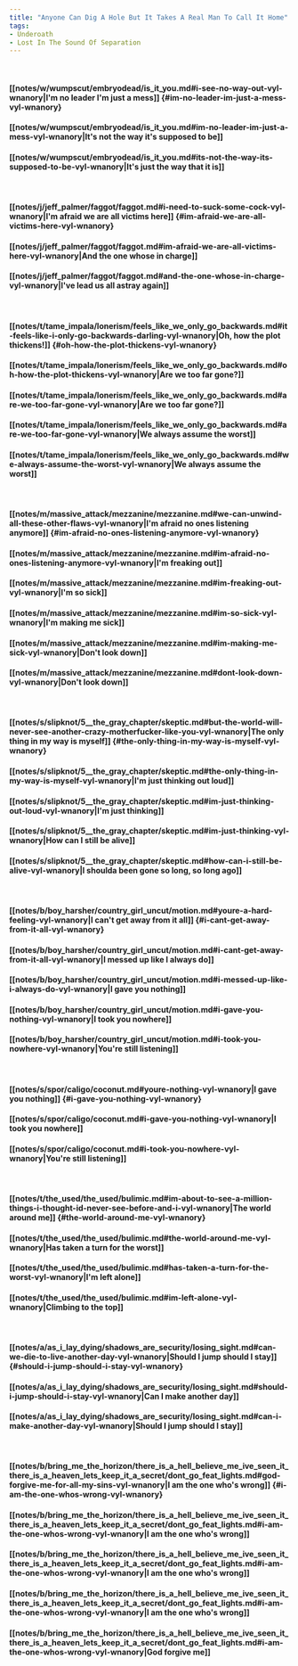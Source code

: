 ```yaml
---
title: "Anyone Can Dig A Hole But It Takes A Real Man To Call It Home"
tags:
- Underoath
- Lost In The Sound Of Separation
---
```

&nbsp;
#### [[notes/w/wumpscut/embryodead/is_it_you.md#i-see-no-way-out-vyl-wnanory|I'm no leader I'm just a mess]] {#im-no-leader-im-just-a-mess-vyl-wnanory}
#### [[notes/w/wumpscut/embryodead/is_it_you.md#im-no-leader-im-just-a-mess-vyl-wnanory|It's not the way it's supposed to be]]
#### [[notes/w/wumpscut/embryodead/is_it_you.md#its-not-the-way-its-supposed-to-be-vyl-wnanory|It's just the way that it is]]
&nbsp;
#### [[notes/j/jeff_palmer/faggot/faggot.md#i-need-to-suck-some-cock-vyl-wnanory|I'm afraid we are all victims here]] {#im-afraid-we-are-all-victims-here-vyl-wnanory}
#### [[notes/j/jeff_palmer/faggot/faggot.md#im-afraid-we-are-all-victims-here-vyl-wnanory|And the one whose in charge]]
#### [[notes/j/jeff_palmer/faggot/faggot.md#and-the-one-whose-in-charge-vyl-wnanory|I've lead us all astray again]]
&nbsp;
#### [[notes/t/tame_impala/lonerism/feels_like_we_only_go_backwards.md#it-feels-like-i-only-go-backwards-darling-vyl-wnanory|Oh, how the plot thickens!]] {#oh-how-the-plot-thickens-vyl-wnanory}
#### [[notes/t/tame_impala/lonerism/feels_like_we_only_go_backwards.md#oh-how-the-plot-thickens-vyl-wnanory|Are we too far gone?]]
#### [[notes/t/tame_impala/lonerism/feels_like_we_only_go_backwards.md#are-we-too-far-gone-vyl-wnanory|Are we too far gone?]]
#### [[notes/t/tame_impala/lonerism/feels_like_we_only_go_backwards.md#are-we-too-far-gone-vyl-wnanory|We always assume the worst]]
#### [[notes/t/tame_impala/lonerism/feels_like_we_only_go_backwards.md#we-always-assume-the-worst-vyl-wnanory|We always assume the worst]]
&nbsp;
#### [[notes/m/massive_attack/mezzanine/mezzanine.md#we-can-unwind-all-these-other-flaws-vyl-wnanory|I'm afraid no ones listening anymore]] {#im-afraid-no-ones-listening-anymore-vyl-wnanory}
#### [[notes/m/massive_attack/mezzanine/mezzanine.md#im-afraid-no-ones-listening-anymore-vyl-wnanory|I'm freaking out]]
#### [[notes/m/massive_attack/mezzanine/mezzanine.md#im-freaking-out-vyl-wnanory|I'm so sick]]
#### [[notes/m/massive_attack/mezzanine/mezzanine.md#im-so-sick-vyl-wnanory|I'm making me sick]]
#### [[notes/m/massive_attack/mezzanine/mezzanine.md#im-making-me-sick-vyl-wnanory|Don't look down]]
#### [[notes/m/massive_attack/mezzanine/mezzanine.md#dont-look-down-vyl-wnanory|Don't look down]]
&nbsp;
#### [[notes/s/slipknot/5__the_gray_chapter/skeptic.md#but-the-world-will-never-see-another-crazy-motherfucker-like-you-vyl-wnanory|The only thing in my way is myself]] {#the-only-thing-in-my-way-is-myself-vyl-wnanory}
#### [[notes/s/slipknot/5__the_gray_chapter/skeptic.md#the-only-thing-in-my-way-is-myself-vyl-wnanory|I'm just thinking out loud]]
#### [[notes/s/slipknot/5__the_gray_chapter/skeptic.md#im-just-thinking-out-loud-vyl-wnanory|I'm just thinking]]
#### [[notes/s/slipknot/5__the_gray_chapter/skeptic.md#im-just-thinking-vyl-wnanory|How can I still be alive]]
#### [[notes/s/slipknot/5__the_gray_chapter/skeptic.md#how-can-i-still-be-alive-vyl-wnanory|I shoulda been gone so long, so long ago]]
&nbsp;
#### [[notes/b/boy_harsher/country_girl_uncut/motion.md#youre-a-hard-feeling-vyl-wnanory|I can't get away from it all]] {#i-cant-get-away-from-it-all-vyl-wnanory}
#### [[notes/b/boy_harsher/country_girl_uncut/motion.md#i-cant-get-away-from-it-all-vyl-wnanory|I messed up like I always do]]
#### [[notes/b/boy_harsher/country_girl_uncut/motion.md#i-messed-up-like-i-always-do-vyl-wnanory|I gave you nothing]]
#### [[notes/b/boy_harsher/country_girl_uncut/motion.md#i-gave-you-nothing-vyl-wnanory|I took you nowhere]]
#### [[notes/b/boy_harsher/country_girl_uncut/motion.md#i-took-you-nowhere-vyl-wnanory|You're still listening]]
&nbsp;
#### [[notes/s/spor/caligo/coconut.md#youre-nothing-vyl-wnanory|I gave you nothing]] {#i-gave-you-nothing-vyl-wnanory}
#### [[notes/s/spor/caligo/coconut.md#i-gave-you-nothing-vyl-wnanory|I took you nowhere]]
#### [[notes/s/spor/caligo/coconut.md#i-took-you-nowhere-vyl-wnanory|You're still listening]]
&nbsp;
#### [[notes/t/the_used/the_used/bulimic.md#im-about-to-see-a-million-things-i-thought-id-never-see-before-and-i-vyl-wnanory|The world around me]] {#the-world-around-me-vyl-wnanory}
#### [[notes/t/the_used/the_used/bulimic.md#the-world-around-me-vyl-wnanory|Has taken a turn for the worst]]
#### [[notes/t/the_used/the_used/bulimic.md#has-taken-a-turn-for-the-worst-vyl-wnanory|I'm left alone]]
#### [[notes/t/the_used/the_used/bulimic.md#im-left-alone-vyl-wnanory|Climbing to the top]]
&nbsp;
#### [[notes/a/as_i_lay_dying/shadows_are_security/losing_sight.md#can-we-die-to-live-another-day-vyl-wnanory|Should I jump should I stay]] {#should-i-jump-should-i-stay-vyl-wnanory}
#### [[notes/a/as_i_lay_dying/shadows_are_security/losing_sight.md#should-i-jump-should-i-stay-vyl-wnanory|Can I make another day]]
#### [[notes/a/as_i_lay_dying/shadows_are_security/losing_sight.md#can-i-make-another-day-vyl-wnanory|Should I jump should I stay]]
&nbsp;
#### [[notes/b/bring_me_the_horizon/there_is_a_hell_believe_me_ive_seen_it_there_is_a_heaven_lets_keep_it_a_secret/dont_go_feat_lights.md#god-forgive-me-for-all-my-sins-vyl-wnanory|I am the one who's wrong]] {#i-am-the-one-whos-wrong-vyl-wnanory}
#### [[notes/b/bring_me_the_horizon/there_is_a_hell_believe_me_ive_seen_it_there_is_a_heaven_lets_keep_it_a_secret/dont_go_feat_lights.md#i-am-the-one-whos-wrong-vyl-wnanory|I am the one who's wrong]]
#### [[notes/b/bring_me_the_horizon/there_is_a_hell_believe_me_ive_seen_it_there_is_a_heaven_lets_keep_it_a_secret/dont_go_feat_lights.md#i-am-the-one-whos-wrong-vyl-wnanory|I am the one who's wrong]]
#### [[notes/b/bring_me_the_horizon/there_is_a_hell_believe_me_ive_seen_it_there_is_a_heaven_lets_keep_it_a_secret/dont_go_feat_lights.md#i-am-the-one-whos-wrong-vyl-wnanory|I am the one who's wrong]]
#### [[notes/b/bring_me_the_horizon/there_is_a_hell_believe_me_ive_seen_it_there_is_a_heaven_lets_keep_it_a_secret/dont_go_feat_lights.md#i-am-the-one-whos-wrong-vyl-wnanory|God forgive me]]
